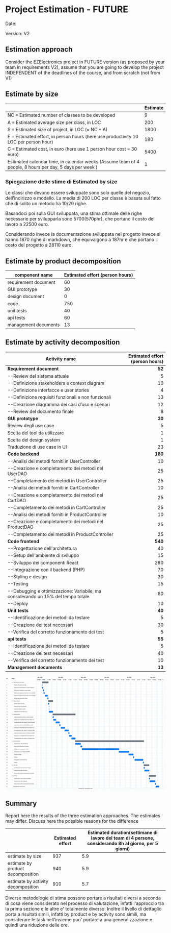 # Project Estimation - FUTURE
Date:

Version: V2

## Estimation approach

Consider the EZElectronics  project in FUTURE version (as proposed by your team in requirements V2), assume that you are going to develop the project INDEPENDENT of the deadlines of the course, and from scratch (not from V1)

## Estimate by size

|             | Estimate                        |             
| ----------- | ------------------------------- |  
| NC =  Estimated number of classes to be developed   |             9                |             
|  A = Estimated average size per class, in LOC       |           200              | 
| S = Estimated size of project, in LOC (= NC * A) |              1800 |
| E = Estimated effort, in person hours (here use productivity 10 LOC per person hour)  |                  180                    |   
| C = Estimated cost, in euro (here use 1 person hour cost = 30 euro) | 5400 | 
| Estimated calendar time, in calendar weeks (Assume team of 4 people, 8 hours per day, 5 days per week ) |      1              |                  

### Spiegazione delle stime di Estimated by size

Le classi che devono essere sviluppate sono solo quelle del negozio, dell'indirizzo e modello. La media di 200 LOC per classe è basata sul fatto che di solito un metodo ha 10/20 righe.

Basandoci poi sulla GUI sviluppata, una stima ottimale delle righe necessarie per svilupparla sono 5700(570phr), che portano il costo del lavoro a 22500 euro.

Considerando invece la documentazione sviluppata nel progetto invece si hanno 1870 righe di markdown, che equivalgono a 187hr e che portano il costo del progetto a 28110 euro.

## Estimate by product decomposition

|         component name    | Estimated effort (person hours)   |             
| ----------- | ------------------------------- | 
| requirement document   | 60 |
| GUI prototype |30|
| design document |0|
| code |750|
| unit tests | 40 |
| api tests | 60 |
| management documents  | 13|

## Estimate by activity decomposition

|         Activity name    | Estimated effort (person hours)   |
| ---------------------------- | -------------------------------: |
|**Requirement document**    | **52** |
| --Review del sistema attuale| 5 |
| --Definizione stakeholders e context diagram| 10 |
| --Definizione interfacce e user stories| 4 |
| --Definizione requisiti funzionali e non funzionali| 13 |
| --Creazione diagramma dei casi d’uso e scenari| 12 |
| --Review del documento finale| 8 |
| **GUI prototype** |**30**|
| Review degli use case | 5 |
| Scelta del tool da utilizzare | 1 |
| Scelta del design system | 1 |
| Traduzione di use case in UI | 23 |
| **Code backend** |**180**|
| --Analisi dei metodi forniti in UserController| 10|
| --Creazione e completamento dei metodi nel UserDAO| 25|
| --Completamento dei metodi in UserController| 25|
| --Analisi dei metodi forniti in CartController| 10 |
| --Creazione e completamento dei metodi nel CartDAO| 25|
| --Completamento dei metodi in CartController| 25|
| --Analisi dei metodi forniti in ProductController| 10|
| --Creazione e completamento dei metodi nel ProductDAO| 25|
| --Completamento dei metodi in ProductController| 25 |
| **Code frontend**|**540**|
| --Progettazione dell'architettura| 40|
| --Setup dell'ambiente di sviluppo| 15|
| --Sviluppo dei componenti React| 280 |
| --Integrazione con il backend (PHP)| 70 |
| --Styling e design| 30 |
| --Testing| 15 |
| --Debugging e ottimizzazione: Variabile, ma considerando un 15% del tempo totale | 60 |
| --Deploy| 10 |
| **Unit tests** | **40** |
| --Identificazione dei metodi da testare|5|
| --Creazione dei test necessari|30|
| --Verifica del corretto funzionamento dei test|5|
| **api tests** | **55** |
| --Identificazione dei metodi da testare|5|
| --Creazione dei test necessari|40|
| --Verifica del corretto funzionamento dei test|10|
| **Management documents**  | **13** |

![](Immagini/gantt2.png)

## Summary

Report here the results of the three estimation approaches. The  estimates may differ. Discuss here the possible reasons for the difference

|             | Estimated effort                        |   Estimated duration(settimane di lavoro del team di 4 persone, considerando 8h al giorno, per 5 giorni) |          
| ----------- | ------------------------------- | ---------------|
| estimate by size |937|5.9|
| estimate by product decomposition |940|5.9|
| estimate by activity decomposition |910|5.7|

Diverse metodologie di stima possono portare a risultati diversi a seconda di cosa viene considerato nel processo di valutazione, infatti l'approccio tra la prima sezione e le altre e' totalmente diverso.
Inoltre il livello di dettaglio porta a risultati simili, infatti by product e by activity sono simili, ma considerare le task nell'insieme puo' portare a una generalizzazione e quindi una riduzione delle ore.

